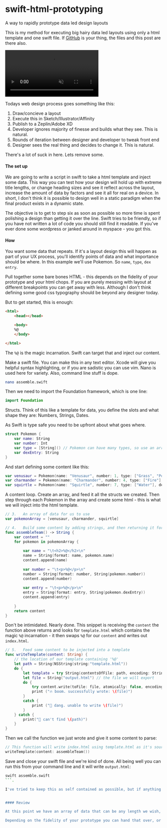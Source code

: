 # swift-html-prototyping
A way to rapidly prototype data led design layouts

This is my method for executing big hairy data led layouts using only a html template and one swift file. If [GitHub](https://github.com/chancee-ldn/swift-html-prototyping) is your thing, the files and this post are there also.

<video autoplay loop controls muted>
  <source src="https://chanc.ee/cdn/swift-prototyping-a.mp4" type="video/mp4">
  Your browser does not support the video tag.
</video>

Todays web design process goes something like this:

1. Draw/concieve a layout
2. Execute this in Sketch/Illustrator/Affinity
3. Publish to a Zeplin/Adobe XD
4. Developer ignores majority of finesse and builds what they see. This is natural.
5. Rounds of iteration between designer and developer to tweak front end
6. Designer sees the real thing and decides to change it. This is natural.

There's a lot of suck in here. Lets remove some.

#### The set up

We are going to write a script in swift to take a html template and inject some data. This way you can test how your design will hold up with extreme title lengths, or change heading sizes and see it reflect across the layout, increase the amount of data by factors and see it all for real on a device. In short, I don't think it is possible to design well in a static paradigm when the final product exists in a dynamic state.

The objective is to get to step six as soon as possible so more time is spent polishing a design than getting it over the line. Swift tries to be friendly, so if you have not written a lot of code you should still find it readable. If you've ever done some wordpress or janked around in myspace - you got this.


#### How

You want some data that repeats. If it's a layout design this will happen as part of your UX process, you'll identify points of data and what importance should be where. In this example we'll use Pokemon. So `name`, `type`, `dex entry`.


Pull together some bare bones HTML - this depends on the fidelity of your prototype and your html chops. If you are purely messing with layout at different breakpoints you can get away with less. Although I don't think defining some good css typography should be beyond any designer today.

But to get started, this is enough:
```html
<html>
    <head></head>

    <body>
	%@
    </body>

</html>
```

The `%@` is the magic incarnation. Swift can target that and inject our content.


Make a swift file. You can make this in any text editor. Xcode will give you helpful syntax highlighting, or if you are sadistic you can use vim. Nano is used here for variety. Also, command line stuff is dope.

```bash
nano assemble.swift
```

Then we need to import the Foundation framework, which is one line:
```swift
import Foundation
```


Structs. Think of this like a template for data, you define the slots and what shape they are: Numbers, Strings, Dates. 

As Swift is type safe you need to be upfront about what goes where. 

```swift
struct Pokemon {
	var name: String
	var number: Int
	var type = [String]() // Pokemon can have many types, so use an array
	var dexEntry: String
}
```

And start defining some content like this:

```swift
var venusaur = Pokemon(name: "Venusaur", number: 1, type: ["Grass", "Poison"], dexEntry: "It can go for days without eating a single morsel. In the bulb on its back, it stores energy.")
var charmander = Pokemon(name: "Charmander", number: 4, type: ["Fire"], dexEntry: "The flame at the tip of its tail makes a sound as it burns. You can only hear it in quiet places.")
var squirtle = Pokemon(name: "Squirtle", number: 7, type: ["Water"], dexEntry: "Shoots water at prey while in the water. Withdraws into its shell when in danger.")

```


A content loop. Create an array, and feed it all the structs we created. Then step through each Pokemon in the array and create some html - this is what we will inject into the html template.

```swift
// 3.   An array of data for us to use
var pokemonArray = [venusaur, charmander, squirtle]

// 4.   Build some content by adding strings, and then returning it for use elsewhere
func assembleTeam() -> String {
    var content = ""
    for pokemon in pokemonArray {
        
        var name = "\t<h2>%@</h2>\n"
        name = String(format: name, pokemon.name)
        content.append(name)
        
        var number = "\t<p>%@</p>\n"
        number = String(format: number, String(pokemon.number))
        content.append(number)
        
        var entry = "\t<p>%@</p>\n"
        entry = String(format: entry, String(pokemon.dexEntry))
        content.append(entry)
        
    }
    return content
}
```


Don't be intimidated. Nearly done. This snippet is receiving the `content` the function above returns and looks for `template.html` which contains the magic `%@` incarnation - it then swaps `%@` for our `content` and writes out `index.html`.

```swift
// 5.   Feed some content to be injected into a template
func writeTemplate(content: String) {
    // the location of our template containing '%@'
    let path = String(NSString(string:"template.html"))
    do {
        let template = try String(contentsOfFile: path, encoding: String.Encoding.utf8)
        let file = String("output.html") // the file we will export
        do {
            try content.write(toFile: file, atomically: false, encoding: String.Encoding.utf8)
            print ("🔥 boom. successfully wrote: \(file)")
        }
        catch {
            print ("🤨 dang. unable to write \(file)")
        }
    } catch {
        print("🤨 can't find \(path)")
    }
}
```

Then we call the function we just wrote and give it some content to parse:

```swift
// This function will write index.html using template.html as it's source, and calling assembleTeam() to return a string of content
writeTemplate(content: assembleTeam())
```

Save and close your swift file and we're kind of done. All being well you can run this from your command line and it will write `output.html`:

```bash
swift assemble.swift
```.

I've tried to keep this as self contained as possible, but if anything has gone whoosh feel free to hmu on [twitter](https://twitter.com/chanc3e) or [insta](https://www.instagram.com/chancee.ldn/).


#### Review

At this point we have an array of data that can be any length we wish, and a way to render it in html. Now we are free to get on with essential tasks like tweaking spacing between cells and finding the perfect shade of pink for all devices. 👙

Depending on the fidelity of your prototype you can hand that over, or you can take your learnings and document them with confidence in your design app of choice. You can also use this to A/B test layouts, or stress test a design against extreme content without manually producing iterations for multiple breakpoints.
